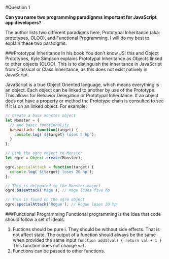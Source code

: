 #Question 1

**Can you name two programming paradignms important for JavaScript app developers?**

The author lists two different paradigms here, Prototypal Inheritance (aka: prototypes, OLOO), and Functional Programming. I will do my best to explain these two paradigms. 

###Prototypal Inheritance
In his book You don't know JS: this and Object Prototypes, Kyle Simpson explains Prototypal Inheritance as Objects linked to other objects (OLOO). This is to distinguish the inheritance in JavaScript from Classical or Class Inheritance, as this does not exist natively in JavaScript. 

JavaScript is a true Object Oriented language, which means everything is an object. Each object can be linked to another by use of the Prototype. This allows for Behavior Delegation or Prototypal Inheritance. If an object does not have a property or method the Prototype chain is consulted to see if it is on an linked object. For example:

```javascript
// Create a base monster object
let Monster = {
  // Add basic functionality
  baseAttack: function(target) {
    console.log(`${target} loses 5 hp`); 
  }
};

// Link the ogre object to Monster
let ogre = Object.create(Monster);

ogre.specialAttack = function(target) {
  console.log(`${target} loses 20 hp`);
};

// This is delegated to the Monster object
ogre.baseAttack('Mage'); // Mage loses five hp

// This is found on the ogre object
ogre.specialAttack('Rogue'); // Rogue loses 20 hp
```

###Functional Programming
Functional programming is the idea that code should follow a set of ideals. 
1. Fuctions should be pure
  i. They should be without side effects. That is not affect state. The output of a function should always be the same when provided the same input `function add1(val) { return val + 1 }` This function does not change `val`. 
2. Functions can be passed to other functions.